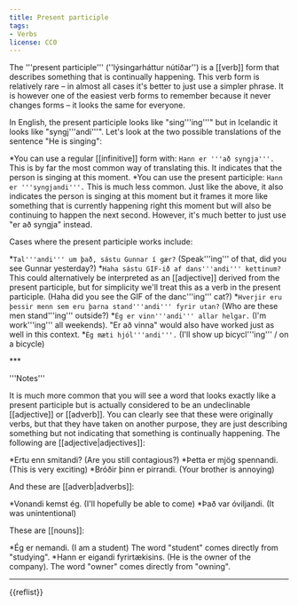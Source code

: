 ```yaml
---
title: Present participle
tags:
- Verbs
license: CC0
---
```


<level level="b1"/>

The '''present participle''' (''lýsingarháttur nútíðar'') is a [[verb]] form that describes something that is continually happening. This verb form is relatively rare – in almost all cases it's better to just use a simpler phrase. It is however one of the easiest verb forms to remember because it never changes forms – it looks the same for everyone. 

In English, the present participle looks like "sing'''ing'''" but in Icelandic it looks like "syngj'''andi'''". Let's look at the two possible translations of the sentence "He is singing":  

*You can use a regular [[infinitive]] form with: `Hann er '''að syngja'''.` This is by far the most common way of translating this. It indicates that the person is singing at this moment.
*You can use the present participle: `Hann er '''syngjandi'''.` This is much less common. Just like the above, it also indicates the person is singing at this moment but it frames it more like something that is currently happening right this moment but will also be continuing to happen the next second. However, it's much better to just use "er að syngja" instead.

Cases where the present participle works include:

*`Tal'''andi''' um það, sástu Gunnar í gær?` (Speak'''ing''' of that, did you see Gunnar yesterday?)
*`Haha sástu GIF-ið af dans'''andi''' kettinum?`<ref name=":0">This could alternatively be interpreted as an [[adjective]] derived from the present participle, but for simplicity we'll treat this as a verb in the present participle.</ref> (Haha did you see the GIF of the danc'''ing''' cat?)
*`Hverjir eru þessir menn sem eru þarna stand'''andi''' fyrir utan?`<ref name=":0" /> (Who are these men stand'''ing''' outside?)
*`Ég er vinn'''andi''' allar helgar.` (I'm work'''ing''' all weekends). "Er að vinna" would also have worked just as well in this context.
*`Ég mæti hjól'''andi'''.` (I'll show up bicycl'''ing''' / on a bicycle)<br />
<div class="notes">
***

'''Notes'''

It is much more common that you will see a word that looks exactly like a present participle but is actually considered to be an undeclinable [[adjective]] or [[adverb]]. You can clearly see that these were originally verbs, but that they have taken on another purpose, they are just describing something but not indicating that something is continually happening. The following are [[adjective|adjectives]]:

*Ertu enn smitandi? (Are you still contagious?)
*Þetta er mjög spennandi. (This is very exciting)
*Bróðir þinn er pirrandi. (Your brother is annoying)

And these are [[adverb|adverbs]]:

*Vonandi kemst ég. (I'll hopefully be able to come)
*Það var óviljandi. (It was unintentional)

These are [[nouns]]:

*Ég er nemandi. (I am a student) The word "student" comes directly from "studying".
*Hann er eigandi fyrirtækisins. (He is the owner of the company). The word "owner" comes directly from "owning".

***

{{reflist}}</div>

